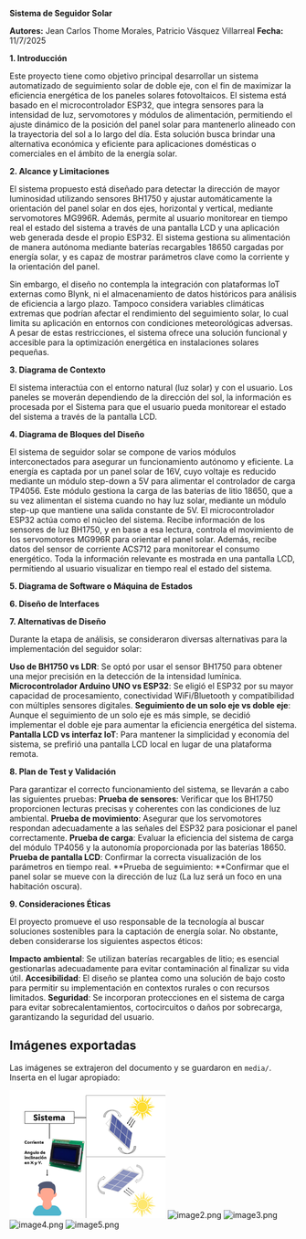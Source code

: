 **Sistema de Seguidor Solar**

**Autores:** Jean Carlos Thome Morales, Patricio Vásquez Villarreal
**Fecha:** 11/7/2025

**1. Introducción**

Este proyecto tiene como objetivo principal desarrollar un sistema automatizado de seguimiento solar de doble eje, con el fin de maximizar la eficiencia energética de los paneles solares fotovoltaicos. El sistema está basado en el microcontrolador ESP32, que integra sensores para la intensidad de luz, servomotores y módulos de alimentación, permitiendo el ajuste dinámico de la posición del panel solar para mantenerlo alineado con la trayectoria del sol a lo largo del día. Esta solución busca brindar una alternativa económica y eficiente para aplicaciones domésticas o comerciales en el ámbito de la energía solar.

**2. Alcance y Limitaciones**

El sistema propuesto está diseñado para detectar la dirección de mayor luminosidad utilizando sensores BH1750 y ajustar automáticamente la orientación del panel solar en dos ejes, horizontal y vertical, mediante servomotores MG996R. Además, permite al usuario monitorear en tiempo real el estado del sistema a través de una pantalla LCD y una aplicación web generada desde el propio ESP32. El sistema gestiona su alimentación de manera autónoma mediante baterías recargables 18650 cargadas por energía solar, y es capaz de mostrar parámetros clave como la corriente y la orientación del panel.

Sin embargo, el diseño no contempla la integración con plataformas IoT externas como Blynk, ni el almacenamiento de datos históricos para análisis de eficiencia a largo plazo. Tampoco considera variables climáticas extremas que podrían afectar el rendimiento del seguimiento solar, lo cual limita su aplicación en entornos con condiciones meteorológicas adversas. A pesar de estas restricciones, el sistema ofrece una solución funcional y accesible para la optimización energética en instalaciones solares pequeñas.

**3. Diagrama de Contexto**

El sistema interactúa con el entorno natural (luz solar) y con el usuario. Los paneles se moverán dependiendo de la dirección del sol, la información es procesada por el Sistema para que el usuario pueda monitorear el estado del sistema a través de la pantalla LCD.

**4. Diagrama de Bloques del Diseño**

El sistema de seguidor solar se compone de varios módulos interconectados para asegurar un funcionamiento autónomo y eficiente. La energía es captada por un panel solar de 16V, cuyo voltaje es reducido mediante un módulo step-down a 5V para alimentar el controlador de carga TP4056. Este módulo gestiona la carga de las baterías de litio 18650, que a su vez alimentan el sistema cuando no hay luz solar, mediante un módulo step-up que mantiene una salida constante de 5V. El microcontrolador ESP32 actúa como el núcleo del sistema. Recibe información de los sensores de luz BH1750, y en base a esa lectura, controla el movimiento de los servomotores MG996R para orientar el panel solar. Además, recibe datos del sensor de corriente ACS712 para monitorear el consumo energético. Toda la información relevante es mostrada en una pantalla LCD, permitiendo al usuario visualizar en tiempo real el estado del sistema.

**5. Diagrama de Software o Máquina de Estados**

**6. Diseño de Interfaces**

**7. Alternativas de Diseño**

Durante la etapa de análisis, se consideraron diversas alternativas para la implementación del seguidor solar:

**Uso de BH1750 vs LDR**: Se optó por usar el sensor BH1750 para obtener una mejor precisión en la detección de la intensidad lumínica. **Microcontrolador Arduino UNO vs ESP32**: Se eligió el ESP32 por su mayor capacidad de procesamiento, conectividad WiFi/Bluetooth y compatibilidad con múltiples sensores digitales. **Seguimiento de un solo eje vs doble eje**: Aunque el seguimiento de un solo eje es más simple, se decidió implementar el doble eje para aumentar la eficiencia energética del sistema. **Pantalla LCD vs interfaz IoT**: Para mantener la simplicidad y economía del sistema, se prefirió una pantalla LCD local en lugar de una plataforma remota.

**8. Plan de Test y Validación**

Para garantizar el correcto funcionamiento del sistema, se llevarán a cabo las siguientes pruebas: **Prueba de sensores**: Verificar que los BH1750 proporcionen lecturas precisas y coherentes con las condiciones de luz ambiental. **Prueba de movimiento**: Asegurar que los servomotores respondan adecuadamente a las señales del ESP32 para posicionar el panel correctamente. **Prueba de carga**: Evaluar la eficiencia del sistema de carga del módulo TP4056 y la autonomía proporcionada por las baterías 18650. **Prueba de pantalla LCD**: Confirmar la correcta visualización de los parámetros en tiempo real. **Prueba de seguimiento: **Confirmar que el panel solar se mueve con la dirección de luz (La luz será un foco en una habitación oscura).

**9. Consideraciones Éticas**

El proyecto promueve el uso responsable de la tecnología al buscar soluciones sostenibles para la captación de energía solar. No obstante, deben considerarse los siguientes aspectos éticos:

**Impacto ambiental**: Se utilizan baterías recargables de litio; es esencial gestionarlas adecuadamente para evitar contaminación al finalizar su vida útil. **Accesibilidad**: El diseño se plantea como una solución de bajo costo para permitir su implementación en contextos rurales o con recursos limitados. **Seguridad**: Se incorporan protecciones en el sistema de carga para evitar sobrecalentamientos, cortocircuitos o daños por sobrecarga, garantizando la seguridad del usuario.

## Imágenes exportadas
Las imágenes se extrajeron del documento y se guardaron en `media/`. Inserta en el lugar apropiado:

![image1.png](media/image1.png)
![image2.png](media/image2.png)
![image3.png](media/image3.png)
![image4.png](media/image4.png)
![image5.png](media/image5.png)
